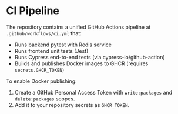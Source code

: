 # CI Pipeline

The repository contains a unified GitHub Actions pipeline at `.github/workflows/ci.yml` that:
- Runs backend pytest with Redis service
- Runs frontend unit tests (Jest)
- Runs Cypress end-to-end tests (via cypress-io/github-action)
- Builds and publishes Docker images to GHCR (requires `secrets.GHCR_TOKEN`)

To enable Docker publishing:
1. Create a GitHub Personal Access Token with `write:packages` and `delete:packages` scopes.
2. Add it to your repository secrets as `GHCR_TOKEN`.

